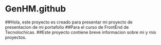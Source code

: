 # GenHM.github
##Hola, este proyecto es creado para presentar mi proyecto de presentacion de mi portafolio
##Para el curso de FrontEnd de Tecnolochicas.
##Este proyecto contiene breve informacion sobre mi y mis proyectos.
